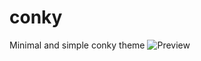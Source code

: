 # conky
Minimal and simple conky theme
![Preview](https://drive.google.com/open?id=123aez5rQy9XsSwze_2vUbd6bRNnspapm)
